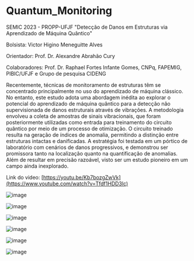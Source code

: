 # Quantum_Monitoring

SEMIC 2023 - PROPP-UFJF
"Detecção de Danos em Estruturas via Aprendizado de Máquina Quântico"

Bolsista: Victor Higino Meneguitte Alves 

Orientador: Prof. Dr. Alexandre Abrahão Cury 

Colaboradores: Prof. Dr. Raphael Fortes Infante Gomes, CNPq, FAPEMIG, PIBIC/UFJF e Grupo de pesquisa CIDENG

Recentemente, técnicas de monitoramento de estruturas têm se concentrado principalmente no uso do aprendizado de máquina clássico. No entanto, este estudo adota uma abordagem inédita ao explorar o potencial do aprendizado de máquina quântico para a detecção não supervisionada de danos estruturais através de vibrações. A metodologia envolveu a coleta de amostras de sinais vibracionais, que foram posteriormente utilizadas como entrada para treinamento do circuito quântico por meio de um processo de otimização. O circuito treinado resulta na geração de índices de anomalia, permitindo a distinção entre estruturas intactas e danificadas. A estratégia foi testada em um pórtico de laboratório com cenários de danos progressivos, e demonstrou ser promissora tanto na localização quanto na quantificação de anomalias. Além de resultar em precisão razoável, visto ser um estudo pioneiro em um campo ainda inexplorado.

Link do video: [https://youtu.be/Kb7bozgZwVk](https://www.youtube.com/watch?v=Tfdf1HDD3lc)

![image](https://github.com/Victor-Higino-Meneguitte-Alves/SEMIC2023_QuantumML/assets/147100243/3d40dc77-b984-478b-a474-338ecee0af36)

![image](https://github.com/Victor-Higino-Meneguitte-Alves/SEMIC2023_QuantumML/assets/147100243/798cf03b-fb23-4ead-84cd-30dc8d3a302d)

![image](https://github.com/Victor-Higino-Meneguitte-Alves/SEMIC2023_QuantumML/assets/147100243/d0a2511c-0c9a-4f5e-88da-340792928d6f)

![image](https://github.com/Victor-Higino-Meneguitte-Alves/SEMIC2023_QuantumML/assets/147100243/b8d91da6-6c70-4e5d-aede-16ed79404379)

![image](https://github.com/Victor-Higino-Meneguitte-Alves/SEMIC2023_QuantumML/assets/147100243/6f56b2f6-ef53-459a-b027-3c9cf942e5d8)

![image](https://github.com/Victor-Higino-Meneguitte-Alves/SEMIC2023_QuantumML/assets/147100243/c7ef9514-7da6-4578-85a5-24a631bbfcec)






